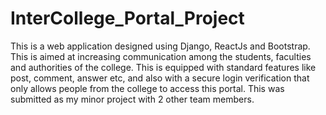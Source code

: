 # InterCollege_Portal_Project
This is a web application designed using Django, ReactJs and Bootstrap.
This is aimed at increasing communication among the students, faculties and authorities of the college.
This is equipped with standard features like post, comment, answer etc, and also with a secure login verification that only allows people from the college to access this portal.
This was submitted as my minor project with 2 other team members.
